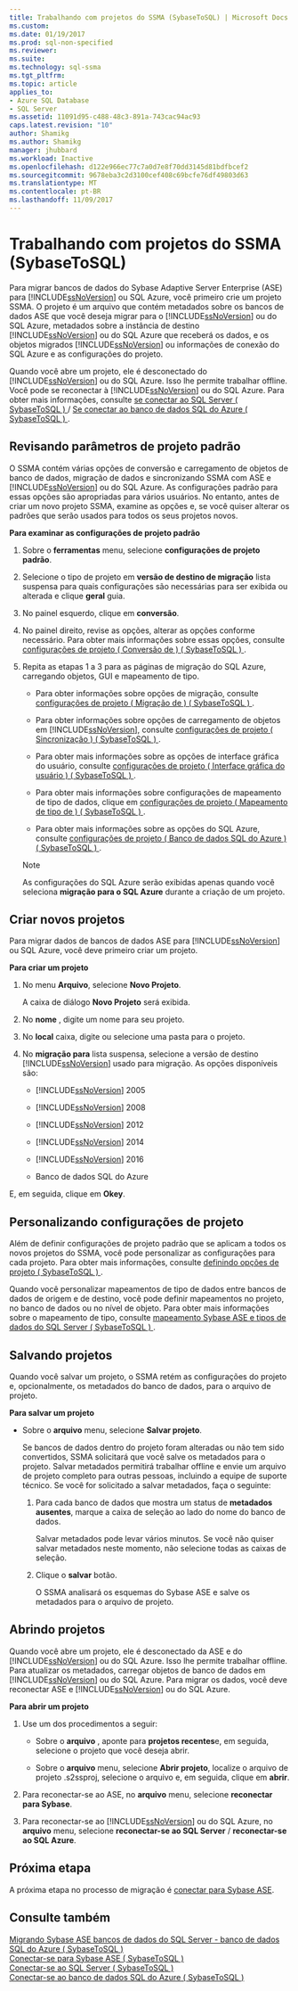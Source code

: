 ```yaml
---
title: Trabalhando com projetos do SSMA (SybaseToSQL) | Microsoft Docs
ms.custom: 
ms.date: 01/19/2017
ms.prod: sql-non-specified
ms.reviewer: 
ms.suite: 
ms.technology: sql-ssma
ms.tgt_pltfrm: 
ms.topic: article
applies_to:
- Azure SQL Database
- SQL Server
ms.assetid: 11091d95-c488-48c3-891a-743cac94ac93
caps.latest.revision: "10"
author: Shamikg
ms.author: Shamikg
manager: jhubbard
ms.workload: Inactive
ms.openlocfilehash: d122e966ec77c7a0d7e8f70dd3145d81bdfbcef2
ms.sourcegitcommit: 9678eba3c2d3100cef408c69bcfe76df49803d63
ms.translationtype: MT
ms.contentlocale: pt-BR
ms.lasthandoff: 11/09/2017
---
```

# <a name="working-with-ssma-projects-sybasetosql"></a>Trabalhando com projetos do SSMA (SybaseToSQL)
Para migrar bancos de dados do Sybase Adaptive Server Enterprise (ASE) para [!INCLUDE[ssNoVersion](../../includes/ssnoversion_md.md)] ou SQL Azure, você primeiro crie um projeto SSMA. O projeto é um arquivo que contém metadados sobre os bancos de dados ASE que você deseja migrar para o [!INCLUDE[ssNoVersion](../../includes/ssnoversion_md.md)] ou do SQL Azure, metadados sobre a instância de destino [!INCLUDE[ssNoVersion](../../includes/ssnoversion_md.md)] ou do SQL Azure que receberá os dados, e os objetos migrados [!INCLUDE[ssNoVersion](../../includes/ssnoversion_md.md)] ou informações de conexão do SQL Azure e as configurações do projeto.  
  
Quando você abre um projeto, ele é desconectado do [!INCLUDE[ssNoVersion](../../includes/ssnoversion_md.md)] ou do SQL Azure. Isso lhe permite trabalhar offline. Você pode se reconectar à [!INCLUDE[ssNoVersion](../../includes/ssnoversion_md.md)] ou do SQL Azure. Para obter mais informações, consulte [se conectar ao SQL Server &#40; SybaseToSQL &#41; ](../../ssma/sybase/connecting-to-sql-server-sybasetosql.md)  /  [Se conectar ao banco de dados SQL do Azure &#40; SybaseToSQL &#41; ](../../ssma/sybase/connecting-to-azure-sql-db-sybasetosql.md).  
  
## <a name="reviewing-default-project-settings"></a>Revisando parâmetros de projeto padrão  
O SSMA contém várias opções de conversão e carregamento de objetos de banco de dados, migração de dados e sincronizando SSMA com ASE e [!INCLUDE[ssNoVersion](../../includes/ssnoversion_md.md)] ou do SQL Azure. As configurações padrão para essas opções são apropriadas para vários usuários. No entanto, antes de criar um novo projeto SSMA, examine as opções e, se você quiser alterar os padrões que serão usados para todos os seus projetos novos.  
  
**Para examinar as configurações de projeto padrão**  
  
1.  Sobre o **ferramentas** menu, selecione **configurações de projeto padrão**.  
  
2.  Selecione o tipo de projeto em **versão de destino de migração** lista suspensa para quais configurações são necessárias para ser exibida ou alterada e clique **geral** guia.  
  
3.  No painel esquerdo, clique em **conversão**.  
  
4.  No painel direito, revise as opções, alterar as opções conforme necessário. Para obter mais informações sobre essas opções, consulte [configurações de projeto &#40; Conversão de &#41; &#40; SybaseToSQL &#41; ](../../ssma/sybase/project-settings-conversion-sybasetosql.md).  
  
5.  Repita as etapas 1 a 3 para as páginas de migração do SQL Azure, carregando objetos, GUI e mapeamento de tipo.  
  
    -   Para obter informações sobre opções de migração, consulte [configurações de projeto &#40; Migração de &#41; &#40; SybaseToSQL &#41; ](../../ssma/sybase/project-settings-migration-sybasetosql.md).  
  
    -   Para obter informações sobre opções de carregamento de objetos em [!INCLUDE[ssNoVersion](../../includes/ssnoversion_md.md)], consulte [configurações de projeto &#40; Sincronização &#41; &#40; SybaseToSQL &#41; ](../../ssma/sybase/project-settings-synchronization-sybasetosql.md).  
  
    -   Para obter mais informações sobre as opções de interface gráfica do usuário, consulte [configurações de projeto &#40; Interface gráfica do usuário &#41; &#40; SybaseToSQL &#41; ](../../ssma/sybase/project-settings-gui-sybasetosql.md).  
  
    -   Para obter mais informações sobre configurações de mapeamento de tipo de dados, clique em [configurações de projeto &#40; Mapeamento de tipo de &#41; &#40; SybaseToSQL &#41; ](../../ssma/sybase/project-settings-type-mapping-sybasetosql.md).  
  
    -   Para obter mais informações sobre as opções do SQL Azure, consulte [configurações de projeto &#40; Banco de dados SQL do Azure &#41; &#40; SybaseToSQL &#41; ](../../ssma/sybase/project-settings-azure-sql-db-sybasetosql.md).  
  
    > [!NOTE]  
    > As configurações do SQL Azure serão exibidas apenas quando você seleciona **migração para o SQL Azure** durante a criação de um projeto.  
  
## <a name="creating-new-projects"></a>Criar novos projetos  
Para migrar dados de bancos de dados ASE para [!INCLUDE[ssNoVersion](../../includes/ssnoversion_md.md)] ou SQL Azure, você deve primeiro criar um projeto.  
  
**Para criar um projeto**  
  
1.  No menu **Arquivo**, selecione **Novo Projeto**.  
  
    A caixa de diálogo **Novo Projeto** será exibida.  
  
2.  No **nome** , digite um nome para seu projeto.  
  
3.  No **local** caixa, digite ou selecione uma pasta para o projeto.  
  
4.  No **migração para** lista suspensa, selecione a versão de destino [!INCLUDE[ssNoVersion](../../includes/ssnoversion_md.md)] usado para migração. As opções disponíveis são:  
  
    -   [!INCLUDE[ssNoVersion](../../includes/ssnoversion_md.md)] 2005  
  
    -   [!INCLUDE[ssNoVersion](../../includes/ssnoversion_md.md)] 2008  
  
    -   [!INCLUDE[ssNoVersion](../../includes/ssnoversion_md.md)] 2012  
  
    -   [!INCLUDE[ssNoVersion](../../includes/ssnoversion_md.md)] 2014  
  
    -   [!INCLUDE[ssNoVersion](../../includes/ssnoversion_md.md)] 2016  
  
    -   Banco de dados SQL do Azure  
  
E, em seguida, clique em **Okey**.  
  
## <a name="customizing-project-settings"></a>Personalizando configurações de projeto  
Além de definir configurações de projeto padrão que se aplicam a todos os novos projetos do SSMA, você pode personalizar as configurações para cada projeto. Para obter mais informações, consulte [definindo opções de projeto &#40; SybaseToSQL &#41; ](../../ssma/sybase/setting-project-options-sybasetosql.md).  
  
Quando você personalizar mapeamentos de tipo de dados entre bancos de dados de origem e de destino, você pode definir mapeamentos no projeto, no banco de dados ou no nível de objeto. Para obter mais informações sobre o mapeamento de tipo, consulte [mapeamento Sybase ASE e tipos de dados do SQL Server &#40; SybaseToSQL &#41; ](../../ssma/sybase/mapping-sybase-ase-and-sql-server-data-types-sybasetosql.md).  
  
## <a name="saving-projects"></a>Salvando projetos  
Quando você salvar um projeto, o SSMA retém as configurações do projeto e, opcionalmente, os metadados do banco de dados, para o arquivo de projeto.  
  
**Para salvar um projeto**  
  
-   Sobre o **arquivo** menu, selecione **Salvar projeto**.  
  
    Se bancos de dados dentro do projeto foram alteradas ou não tem sido convertidos, SSMA solicitará que você salve os metadados para o projeto. Salvar metadados permitirá trabalhar offline e envie um arquivo de projeto completo para outras pessoas, incluindo a equipe de suporte técnico. Se você for solicitado a salvar metadados, faça o seguinte:  
  
    1.  Para cada banco de dados que mostra um status de **metadados ausentes**, marque a caixa de seleção ao lado do nome do banco de dados.  
  
        Salvar metadados pode levar vários minutos. Se você não quiser salvar metadados neste momento, não selecione todas as caixas de seleção.  
  
    2.  Clique o **salvar** botão.  
  
        O SSMA analisará os esquemas do Sybase ASE e salve os metadados para o arquivo de projeto.  
  
## <a name="opening-projects"></a>Abrindo projetos  
Quando você abre um projeto, ele é desconectado da ASE e do [!INCLUDE[ssNoVersion](../../includes/ssnoversion_md.md)] ou do SQL Azure. Isso lhe permite trabalhar offline. Para atualizar os metadados, carregar objetos de banco de dados em [!INCLUDE[ssNoVersion](../../includes/ssnoversion_md.md)] ou do SQL Azure. Para migrar os dados, você deve reconectar ASE e [!INCLUDE[ssNoVersion](../../includes/ssnoversion_md.md)] ou do SQL Azure.  
  
**Para abrir um projeto**  
  
1.  Use um dos procedimentos a seguir:  
  
    -   Sobre o **arquivo** , aponte para **projetos recentes**e, em seguida, selecione o projeto que você deseja abrir.  
  
    -   Sobre o **arquivo** menu, selecione **Abrir projeto**, localize o arquivo de projeto .s2ssproj, selecione o arquivo e, em seguida, clique em **abrir**.  
  
2.  Para reconectar-se ao ASE, no **arquivo** menu, selecione **reconectar para Sybase**.  
  
3.  Para reconectar-se ao [!INCLUDE[ssNoVersion](../../includes/ssnoversion_md.md)] ou do SQL Azure, no **arquivo** menu, selecione **reconectar-se ao SQL Server** / **reconectar-se ao SQL Azure**.  
  
## <a name="next-step"></a>Próxima etapa  
A próxima etapa no processo de migração é [conectar para Sybase ASE](http://msdn.microsoft.com/en-us/a45a2330-9175-4c9e-af38-ef920e350614).  
  
## <a name="see-also"></a>Consulte também  
[Migrando Sybase ASE bancos de dados do SQL Server - banco de dados SQL do Azure &#40; SybaseToSQL &#41;](../../ssma/sybase/migrating-sybase-ase-databases-to-sql-server-azure-sql-db-sybasetosql.md)  
[Conectar-se para Sybase ASE &#40; SybaseToSQL &#41;](../../ssma/sybase/connecting-to-sybase-ase-sybasetosql.md)  
[Conectar-se ao SQL Server &#40; SybaseToSQL &#41;](../../ssma/sybase/connecting-to-sql-server-sybasetosql.md)  
[Conectar-se ao banco de dados SQL do Azure &#40; SybaseToSQL &#41;](../../ssma/sybase/connecting-to-azure-sql-db-sybasetosql.md)  
  
